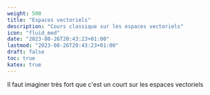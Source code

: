 ```yaml
---
weight: 500
title: "Espaces vectoriels"
description: "Cours classique sur les espaces vectoriels"
icon: "fluid_med"
date: "2023-08-26T20:43:23+01:00"
lastmod: "2023-08-26T20:43:23+01:00"
draft: false
toc: true
katex: true
---
```


Il faut imaginer très fort que c'est un court sur les espaces vectoriels